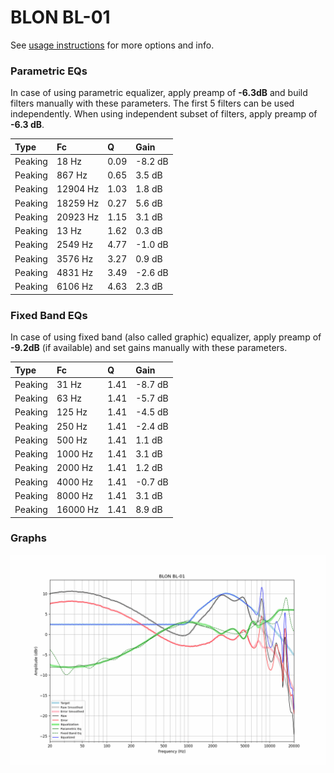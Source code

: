 # BLON BL-01
See [usage instructions](https://github.com/jaakkopasanen/AutoEq#usage) for more options and info.

### Parametric EQs
In case of using parametric equalizer, apply preamp of **-6.3dB** and build filters manually
with these parameters. The first 5 filters can be used independently.
When using independent subset of filters, apply preamp of **-6.3 dB**.

| Type    | Fc       |    Q | Gain    |
|:--------|:---------|:-----|:--------|
| Peaking | 18 Hz    | 0.09 | -8.2 dB |
| Peaking | 867 Hz   | 0.65 | 3.5 dB  |
| Peaking | 12904 Hz | 1.03 | 1.8 dB  |
| Peaking | 18259 Hz | 0.27 | 5.6 dB  |
| Peaking | 20923 Hz | 1.15 | 3.1 dB  |
| Peaking | 13 Hz    | 1.62 | 0.3 dB  |
| Peaking | 2549 Hz  | 4.77 | -1.0 dB |
| Peaking | 3576 Hz  | 3.27 | 0.9 dB  |
| Peaking | 4831 Hz  | 3.49 | -2.6 dB |
| Peaking | 6106 Hz  | 4.63 | 2.3 dB  |

### Fixed Band EQs
In case of using fixed band (also called graphic) equalizer, apply preamp of **-9.2dB**
(if available) and set gains manually with these parameters.

| Type    | Fc       |    Q | Gain    |
|:--------|:---------|:-----|:--------|
| Peaking | 31 Hz    | 1.41 | -8.7 dB |
| Peaking | 63 Hz    | 1.41 | -5.7 dB |
| Peaking | 125 Hz   | 1.41 | -4.5 dB |
| Peaking | 250 Hz   | 1.41 | -2.4 dB |
| Peaking | 500 Hz   | 1.41 | 1.1 dB  |
| Peaking | 1000 Hz  | 1.41 | 3.1 dB  |
| Peaking | 2000 Hz  | 1.41 | 1.2 dB  |
| Peaking | 4000 Hz  | 1.41 | -0.7 dB |
| Peaking | 8000 Hz  | 1.41 | 3.1 dB  |
| Peaking | 16000 Hz | 1.41 | 8.9 dB  |

### Graphs
![](./BLON%20BL-01.png)